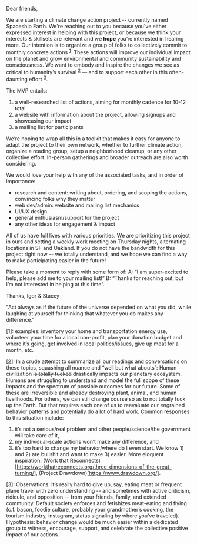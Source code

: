 
Dear friends,

We are starting a climate change action project -- currently named Spaceship Earth.
We're reaching out to you because you've either expressed interest in helping with this project, or because we think your interests & skillsets are relevant and we __hope__ you’re interested in hearing more.
Our intention is to organize a group of folks to collectively commit to monthly concrete actions <sup>[1](#footnote1)</sup>.
These actions will improve our individual impact on the planet and grow environmental and community sustainability and consciousness.
We want to embody and inspire the changes we see as critical to humanity’s survival <sup>[2](#footnote2)</sup> — and to support each other in this often-daunting effort <sup>[3](#footnote3)</sup>.

The MVP entails:
1) a well-researched list of actions, aiming for monthly cadence for 10-12 total
2) a website with information about the project, allowing signups and showcasing our impact
3) a mailing list for participants

We’re hoping to wrap all this in a toolkit that makes it easy for anyone to adapt the project to their own network, whether to further climate action, organize a reading group, setup a neighborhood cleanup, or any other collective effort.
In-person gatherings and broader outreach are also worth considering.

We would love your help with any of the associated tasks, and in order of importance:

- research and content: writing about, ordering, and scoping the actions, convincing folks why they matter
- web dev/admin: website and mailing list mechanics
- UI/UX design
- general enthusiasm/support for the project
- any other ideas for engagement & impact

All of us have full lives with various priorities.
We are prioritizing this project in ours and setting a weekly work meeting on Thursday nights, alternating locations in SF and Oakland.
If you do not have the bandwidth for this project right now -- we totally understand, and we hope we can find a way to make participating easier in the future!

Please take a moment to reply with some form of:
A: “I am super-excited to help, please add me to your mailing list!”
B: “Thanks for reaching out, but I’m not interested in helping at this time”.

Thanks,
Igor & Stacey

"Act always as if the future of the universe depended on what you did, while laughing at yourself for thinking that whatever you do makes any difference.”

<a name="footnote1">[1]</a>: examples: inventory your home and transportation energy use, volunteer your time for a local non-profit, plan your donation budget and where it’s going, get involved in local politics/issues, give up meat for a month, etc.

<a name="footnote2">[2]</a>:
In a crude attempt to summarize all our readings and conversations on these topics, squashing all nuance and “well but what abouts”: Human civilization ~~is totally fucked~~ drastically impacts our planetary ecosystem.
Humans are struggling to understand and model the full scope of these impacts and the spectrum of possible outcomes for our future.
Some of these are irreversible and already destroying plant, animal, and human livelihoods.
For others, we can still change course so as to not totally fuck up the Earth.
But that requires each one of us to reevaluate our engrained behavior patterns and potentially do a lot of hard work.
Common responses to this situation include:
1) it’s not a serious/real problem and other people/science/the government will take care of it,
2) my individual-scale actions won’t make any difference, and
3) it’s too hard to change my behavior/where do I even start.
We know 1) and 2) are bullshit and want to make 3) easier.
More eloquent inspiration: (Work that Reconnects)[https://workthatreconnects.org/three-dimensions-of-the-great-turning/], (Project Drawdown)[https://www.drawdown.org/].

<a name="footnote3">[3]</a>:
Observations: it’s really hard to give up, say, eating meat or frequent plane travel with zero understanding -- and sometimes with active criticism, ridicule, and opposition -- from your friends, family, and extended community.
Default society enforces and fetishizes meat-eating and flying (c.f. bacon, foodie culture, probably your grandmother’s cooking, the tourism industry, instagram, status signaling by where you’ve traveled).
Hypothesis: behavior change would be much easier within a dedicated group to witness, encourage, support, and celebrate the collective positive impact of our actions. 

